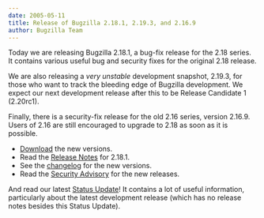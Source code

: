 ```yaml
---
date: 2005-05-11
title: Release of Bugzilla 2.18.1, 2.19.3, and 2.16.9
author: Bugzilla Team
---
```


Today we are releasing Bugzilla 2.18.1, a bug-fix release for the 2.18 series. It contains various useful bug and security fixes for the original 2.18 release.

We are also releasing a _very unstable_ development snapshot, 2.19.3, for those who want to track the bleeding edge of Bugzilla development. We expect our next development release after this to be Release Candidate 1 (2.20rc1).

Finally, there is a security-fix release for the old 2.16 series, version 2.16.9\. Users of 2.16 are still encouraged to upgrade to 2.18 as soon as it is possible.

*   [Download](/download/) the new versions.
*   Read the [Release Notes](/releases/2.18.1/) for 2.18.1.
*   See the [changelog](https://github.com/bugzilla/bugzilla/compare/) for the new versions.
*   Read the [Security Advisory](/security/2.16.8/) for the new releases.

And read our latest [Status Update](/news/2005/05/11/status-update)! It contains a lot of useful information, particularly about the latest development release (which has no release notes besides this Status Update).

